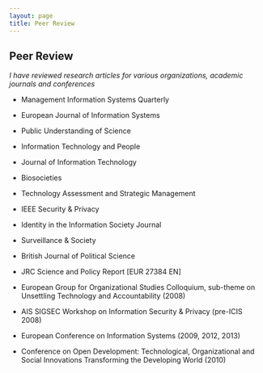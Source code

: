 ```yaml
---
layout: page
title: Peer Review
---
```


## Peer Review

_I have reviewed research articles for various organizations, academic journals and conferences_
    
- Management Information Systems Quarterly

- European Journal of Information Systems

- Public Understanding of Science

- Information Technology and People

- Journal of Information Technology

- Biosocieties

- Technology Assessment and Strategic Management

- IEEE Security & Privacy

- Identity in the Information Society Journal

- Surveillance & Society

- British Journal of Political Science

- JRC Science and Policy Report [EUR 27384 EN]

- European Group for Organizational Studies Colloquium, sub-theme on Unsettling Technology and Accountability (2008)

- AIS SIGSEC Workshop on Information Security & Privacy (pre-ICIS 2008)

- European Conference on Information Systems (2009, 2012, 2013)

- Conference on Open Development: Technological, Organizational and Social Innovations Transforming the Developing World (2010)
